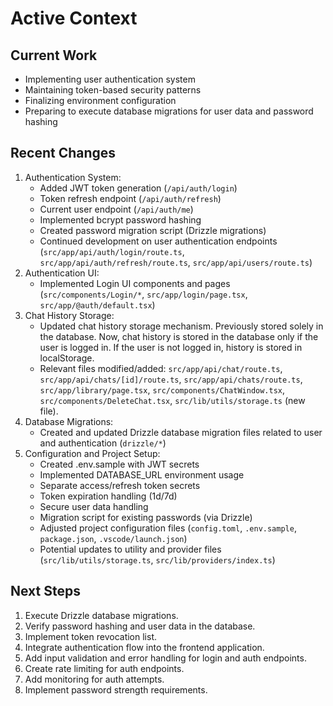 # Active Context

## Current Work
- Implementing user authentication system
- Maintaining token-based security patterns
- Finalizing environment configuration
- Preparing to execute database migrations for user data and password hashing

## Recent Changes
1. Authentication System:
   - Added JWT token generation (`/api/auth/login`)
   - Token refresh endpoint (`/api/auth/refresh`)
   - Current user endpoint (`/api/auth/me`)
   - Implemented bcrypt password hashing
   - Created password migration script (Drizzle migrations)
   - Continued development on user authentication endpoints (`src/app/api/auth/login/route.ts`, `src/app/api/auth/refresh/route.ts`, `src/app/api/users/route.ts`)
2. Authentication UI:
   - Implemented Login UI components and pages (`src/components/Login/*`, `src/app/login/page.tsx`, `src/app/@auth/default.tsx`)
3. Chat History Storage:
   - Updated chat history storage mechanism. Previously stored solely in the database. Now, chat history is stored in the database only if the user is logged in. If the user is not logged in, history is stored in localStorage.
   - Relevant files modified/added: `src/app/api/chat/route.ts`, `src/app/api/chats/[id]/route.ts`, `src/app/api/chats/route.ts`, `src/app/library/page.tsx`, `src/components/ChatWindow.tsx`, `src/components/DeleteChat.tsx`, `src/lib/utils/storage.ts` (new file).
4. Database Migrations:
   - Created and updated Drizzle database migration files related to user and authentication (`drizzle/*`)
5. Configuration and Project Setup:
   - Created .env.sample with JWT secrets
   - Implemented DATABASE_URL environment usage
   - Separate access/refresh token secrets
   - Token expiration handling (1d/7d)
   - Secure user data handling
   - Migration script for existing passwords (via Drizzle)
   - Adjusted project configuration files (`config.toml`, `.env.sample`, `package.json`, `.vscode/launch.json`)
   - Potential updates to utility and provider files (`src/lib/utils/storage.ts`, `src/lib/providers/index.ts`)

## Next Steps
1. Execute Drizzle database migrations.
2. Verify password hashing and user data in the database.
3. Implement token revocation list.
4. Integrate authentication flow into the frontend application.
5. Add input validation and error handling for login and auth endpoints.
6. Create rate limiting for auth endpoints.
7. Add monitoring for auth attempts.
8. Implement password strength requirements.

